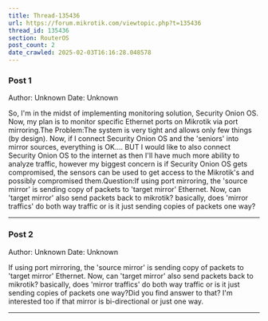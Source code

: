 ```yaml
---
title: Thread-135436
url: https://forum.mikrotik.com/viewtopic.php?t=135436
thread_id: 135436
section: RouterOS
post_count: 2
date_crawled: 2025-02-03T16:16:28.048578
---
```


### Post 1
Author: Unknown
Date: Unknown

So, I'm in the midst of implementing monitoring solution, Security Onion OS.  Now, my plan is to monitor specific Ethernet ports on Mikrotik via port mirroring.The Problem:The system is very tight and allows only few things (by design).  Now, if I connect Security Onion OS and the 'seniors' into mirror sources, everything is OK.... BUT I would like to also connect Security Onion OS to the internet as then I'll have much more ability to analyze traffic, however my biggest concern is if Security Onion OS gets compromised, the sensors can be used to get access to the Mikrotik's and possibly compromised them.Question:If using port mirroring, the 'source mirror' is sending copy of packets to 'target mirror' Ethernet.  Now, can 'target mirror' also send packets back to mikrotik?  basically, does 'mirror traffics' do both way traffic or is it just sending copies of packets one way?

---
### Post 2
Author: Unknown
Date: Unknown

If using port mirroring, the 'source mirror' is sending copy of packets to 'target mirror' Ethernet. Now, can 'target mirror' also send packets back to mikrotik? basically, does 'mirror traffics' do both way traffic or is it just sending copies of packets one way?Did you find answer to that? I'm interested too if that mirror is bi-directional or just one way.

---
